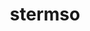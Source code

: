---
title: stermso
github: https://github.com/stermso
mode: dark
transition: 3s
archetype:
- Animation
- Innovative
- Diagram
---